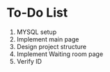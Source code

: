 # To-Do List
1. MYSQL setup
2. Implement main page
3. Design project structure
4. Implement Waiting room page
5. Verify ID